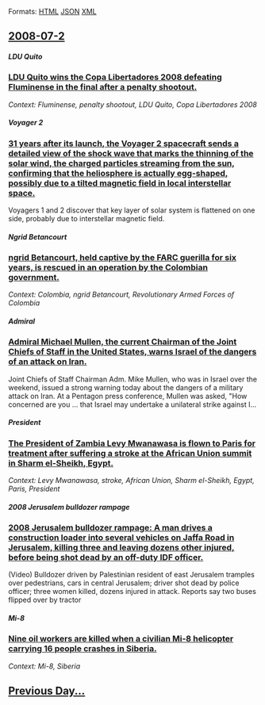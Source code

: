 
Formats: [HTML](2008/07/2/index.html)  [JSON](2008/07/2/index.json)  [XML](2008/07/2/index.xml)  

## [2008-07-2](/news/2008/07/2/index.md)

##### LDU Quito
### [ LDU Quito wins the Copa Libertadores 2008 defeating Fluminense in the final after a penalty shootout. ](/news/2008/07/2/ldu-quito-wins-the-copa-libertadores-2008-defeating-fluminense-in-the-final-after-a-penalty-shootout.md)
_Context: Fluminense, penalty shootout, LDU Quito, Copa Libertadores 2008_

##### Voyager 2
### [ 31 years after its launch, the Voyager 2 spacecraft sends a detailed view of the shock wave that marks the thinning of the solar wind, the charged particles streaming from the sun, confirming that the heliosphere is actually egg-shaped, possibly due to a tilted magnetic field in local interstellar space. ](/news/2008/07/2/31-years-after-its-launch-the-voyager-2-spacecraft-sends-a-detailed-view-of-the-shock-wave-that-marks-the-thinning-of-the-solar-wind-the.md)
Voyagers 1 and 2 discover that key layer of solar system is flattened on one side, probably due to interstellar magnetic field.

##### Ngrid Betancourt
### [ ngrid Betancourt, held captive by the FARC guerilla for six years, is rescued in an operation by the Colombian government. ](/news/2008/07/2/ingrid-betancourt-held-captive-by-the-farc-guerilla-for-six-years-is-rescued-in-an-operation-by-the-colombian-government.md)
_Context: Colombia, ngrid Betancourt, Revolutionary Armed Forces of Colombia_

##### Admiral
### [ Admiral Michael Mullen, the current Chairman of the Joint Chiefs of Staff in the United States, warns Israel of the dangers of an attack on Iran. ](/news/2008/07/2/admiral-michael-mullen-the-current-chairman-of-the-joint-chiefs-of-staff-in-the-united-states-warns-israel-of-the-dangers-of-an-attack-on.md)
Joint Chiefs of Staff Chairman Adm. Mike Mullen, who was in Israel over the weekend, issued a strong warning today about the dangers of a military attack on Iran. At a Pentagon press conference, Mullen was asked, &quot;How concerned are you ... that Israel may undertake a unilateral strike against I...

##### President
### [ The President of Zambia Levy Mwanawasa is flown to Paris for treatment after suffering a stroke at the African Union summit in Sharm el-Sheikh, Egypt. ](/news/2008/07/2/the-president-of-zambia-levy-mwanawasa-is-flown-to-paris-for-treatment-after-suffering-a-stroke-at-the-african-union-summit-in-sharm-el-she.md)
_Context: Levy Mwanawasa, stroke, African Union, Sharm el-Sheikh, Egypt, Paris, President_

##### 2008 Jerusalem bulldozer rampage
### [ 2008 Jerusalem bulldozer rampage: A man drives a construction loader into several vehicles on Jaffa Road in Jerusalem, killing three and leaving dozens other injured, before being shot dead by an off-duty IDF officer. ](/news/2008/07/2/2008-jerusalem-bulldozer-rampage-a-man-drives-a-construction-loader-into-several-vehicles-on-jaffa-road-in-jerusalem-killing-three-and-le.md)
(Video) Bulldozer driven by Palestinian resident of east Jerusalem tramples over pedestrians, cars in central Jerusalem; driver shot dead by police officer; three women killed, dozens injured in attack. Reports say two buses flipped over by tractor 

##### Mi-8
### [ Nine oil workers are killed when a civilian Mi-8 helicopter carrying 16 people crashes in Siberia. ](/news/2008/07/2/nine-oil-workers-are-killed-when-a-civilian-mi-8-helicopter-carrying-16-people-crashes-in-siberia.md)
_Context: Mi-8, Siberia_

## [Previous Day...](/news/2008/07/1/index.md)

